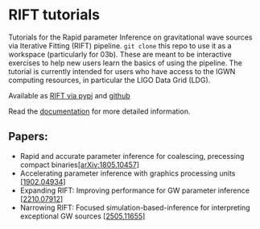 # RIFT tutorials

Tutorials for the Rapid parameter Inference on gravitational wave sources via Iterative Fitting (RIFT) pipeline. `git clone` this repo to use it as a workspace (particularly for 03b). These are meant to be interactive exercises to help new users learn the basics of using the pipeline. The tutorial is currently intended for users who have access to the IGWN computing resources, in particular the LIGO Data Grid (LDG).

Available as [RIFT via pypi](https://pypi.org/project/RIFT/) and [github](https://github.com/oshaughn/research-projects-RIT)

Read the [documentation](https://rift-documentation.readthedocs.io/en/latest/index.html) for more detailed information.

## Papers:
- Rapid and accurate parameter inference for coalescing, precessing compact binaries[[arXiv:1805.10457]](https://arxiv.org/abs/1805.10457)
- Accelerating parameter inference with graphics processing units [[1902.04934]](https://arxiv.org/abs/1902.04934)
- Expanding RIFT: Improving performance for GW parameter inference [[2210.07912]](https://arxiv.org/abs/2210.07912)
- Narrowing RIFT: Focused simulation-based-inference for interpreting exceptional GW sources [[2505.11655]](https://arxiv.org/abs/2505.11655)
